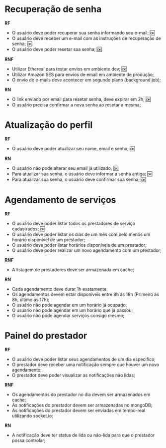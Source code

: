 # Recuperação de senha

**RF** 

- O usuário deve poder recuperar sua senha informando seu e-mail; 🆗
- O usuário deve receber um e-mail com as instruções de recuperação de senha; 🆗
- O usuário deve poder resetar sua senha; 🆗

**RNF**

- Utilizar Ethereal para testar envios em ambiente dev; 🆗
- Utilizar Amazon SES para envios de email em ambiente de produção;
- O envio de e-mails deve acontecer em segundo plano (background job);

**RN**

- O link enviado por email para resetar senha, deve expirar em 2h; 🆗
- O usuário precisa confirmar a nova senha ao resetar a mesma;

# Atualização do perfil

**RF**

- O usuário deve poder atualizar seu nome, email e senha; 🆗

**RN**

- O usuário não pode alterar seu email já utilizado; 🆗
- Para atualizar sua senha, o usuário deve informar a senha antiga; 🆗
- Para atualizar sua senha, o usuário deve confirmar sua senha; 🆗

# Agendamento de serviços

**RF**

- O usuário deve poder listar todos os prestadores de serviço cadastrados; 🆗
- O usuário deve poder listar os dias de um mês com pelo menos um horário disponível de um prestador; 
- O usuário deve poder listar horários disponíveis de um prestador;
- O usuário deve poder realizar um novo agendamento com um prestador;

**RNF**

- A listagem de prestadores deve ser armazenada em cache;

**RN**

- Cada agendamento deve durar 1h exatamente;
- Os agendamentos devem estar disponíveis entre 8h ás 18h (Primeiro ás 8h, último ás 17h);
- O usuário não pode agendar em um horário já ocupado;
- O usuario não pode agendar em um horário que já passou;
- O usuário não pode agendar serviços consigo mesmo;

# Painel do prestador

**RF**

- O usuário deve poder listar seus agendamentos de um dia especifico;
- O prestador deve receber uma notificação sempre que houver um novo agendamento;
- O prestador deve poder visualizar as notificações não lidas;

**RNF**

- Os agendamentos do prestador no dia devem ser armazenados em cache;
- As notificações do prestador devem ser armazenadas no mongoDB;
- As notificações do prestador devem  ser enviadas em tempo-real utilizando socket.io;

**RN**

- A notificação deve ter status de lida ou não-lida para que o prestador possa controlar;
